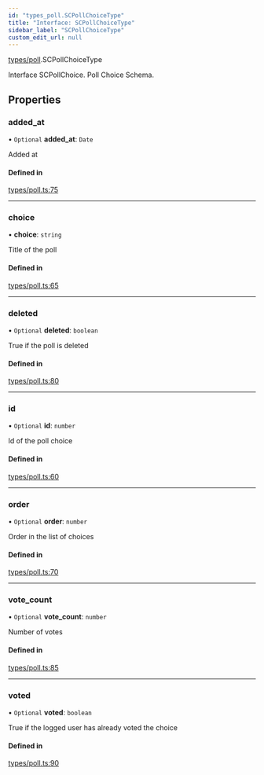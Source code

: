 ```yaml
---
id: "types_poll.SCPollChoiceType"
title: "Interface: SCPollChoiceType"
sidebar_label: "SCPollChoiceType"
custom_edit_url: null
---
```


[types/poll](../modules/types_poll).SCPollChoiceType

Interface SCPollChoice.
Poll Choice Schema.

## Properties

### added\_at

• `Optional` **added\_at**: `Date`

Added at

#### Defined in

[types/poll.ts:75](https://github.com/selfcommunity/community-ui/blob/009afd8/packages/sc-core/src/types/poll.ts#L75)

___

### choice

• **choice**: `string`

Title of the poll

#### Defined in

[types/poll.ts:65](https://github.com/selfcommunity/community-ui/blob/009afd8/packages/sc-core/src/types/poll.ts#L65)

___

### deleted

• `Optional` **deleted**: `boolean`

True if the poll is deleted

#### Defined in

[types/poll.ts:80](https://github.com/selfcommunity/community-ui/blob/009afd8/packages/sc-core/src/types/poll.ts#L80)

___

### id

• `Optional` **id**: `number`

Id of the poll choice

#### Defined in

[types/poll.ts:60](https://github.com/selfcommunity/community-ui/blob/009afd8/packages/sc-core/src/types/poll.ts#L60)

___

### order

• `Optional` **order**: `number`

Order in the list of choices

#### Defined in

[types/poll.ts:70](https://github.com/selfcommunity/community-ui/blob/009afd8/packages/sc-core/src/types/poll.ts#L70)

___

### vote\_count

• `Optional` **vote\_count**: `number`

Number of votes

#### Defined in

[types/poll.ts:85](https://github.com/selfcommunity/community-ui/blob/009afd8/packages/sc-core/src/types/poll.ts#L85)

___

### voted

• `Optional` **voted**: `boolean`

True if the logged user has already voted the choice

#### Defined in

[types/poll.ts:90](https://github.com/selfcommunity/community-ui/blob/009afd8/packages/sc-core/src/types/poll.ts#L90)
